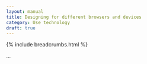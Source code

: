 ```yaml
---
layout: manual
title: Designing for different browsers and devices
category: Use technology
draft: true
---
```


{% include breadcrumbs.html %}

...